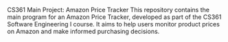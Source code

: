 CS361 Main Project: Amazon Price Tracker
This repository contains the main program for an Amazon Price Tracker, developed as part of the CS361 Software Engineering I course. It aims to help users monitor product prices on Amazon and make informed purchasing decisions.
